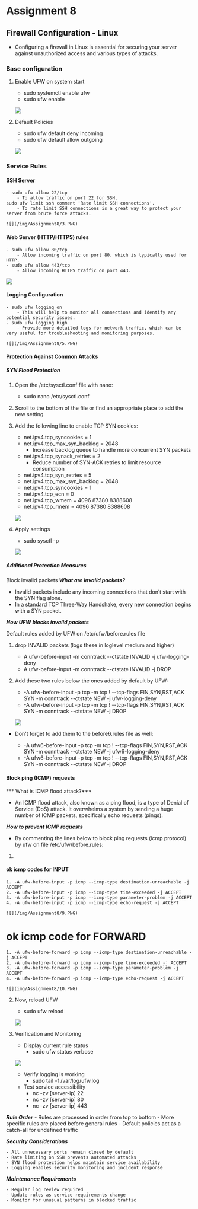 # Assignment 8 #

## Firewall Configuration - Linux ##

- Configuring a firewall in Linux is essential for securing your server against unauthorized access and various types of attacks.

### Base configuration ###

1. Enable UFW on system start
    - sudo systemctl enable ufw
    - sudo ufw enable

    ![](/img/Assignment8/1.PNG)

2. Default Policies
    - sudo ufw default deny incoming
    - sudo ufw default allow outgoing


    ![](/img/Assignment8/2.PNG)

### Service Rules ###

#### SSH Server ####
    - sudo ufw allow 22/tcp
        - To allow traffic on port 22 for SSH.
    sudo ufw limit ssh comment 'Rate limit SSH connections'.
        - To rate limit SSH connections is a great way to protect your server from brute force attacks.

    ![](/img/Assignment8/3.PNG)

#### Web Server (HTTP/HTTPS) rules ####

    - sudo ufw allow 80/tcp
        - Allow incoming traffic on port 80, which is typically used for HTTP.
    - sudo ufw allow 443/tcp
        - Allow incoming HTTPS traffic on port 443.

![](img/Assignment8/4.PNG)

#### Logging Configuration ####
    - sudo ufw logging on
        - This will help to monitor all connections and identify any potential security issues.
    - sudo ufw logging high
        - Provide more detailed logs for network traffic, which can be very useful for troubleshooting and monitoring purposes.

    ![](/img/Assignment8/5.PNG)

#### Protection Against Common Attacks ####

##### SYN Flood Protection #####

1. Open the /etc/sysctl.conf file with nano:
    - sudo nano /etc/sysctl.conf

2. Scroll to the bottom of the file or find an appropriate place to add the new setting.

3. Add the following line to enable TCP SYN cookies:
    - net.ipv4.tcp_syncookies = 1
    - net.ipv4.tcp_max_syn_backlog = 2048
        - Increase backlog queue to handle more concurrent SYN packets
    - net.ipv4.tcp_synack_retries = 2
        - Reduce number of SYN-ACK retries to limit resource consumption
    - net.ipv4.tcp_syn_retries = 5
    - net.ipv4.tcp_max_syn_backlog = 2048
    - net.ipv4.tcp_syncookies = 1
    - net.ipv4.tcp_ecn = 0
    - net.ipv4.tcp_wmem = 4096 87380 8388608
    - net.ipv4.tcp_rmem = 4096 87380 8388608
        
    ![](/img/Assignment8/6.PNG)

4. Apply settings
    - sudo sysctl -p

    ![](/img/Assignment8/7.PNG)

##### Additional Protection Measures #####

Block invalid packets
***What are invalid packets?***

- Invalid packets include any incoming connections that don’t start with the SYN flag alone.
- In a standard TCP Three-Way Handshake, every new connection begins with a SYN packet.

***How UFW blocks invalid packets***

Default rules added by UFW on /etc/ufw/before.rules file

1. drop INVALID packets (logs these in loglevel medium and higher)
    - A ufw-before-input -m conntrack --ctstate INVALID -j ufw-logging-deny
    - A ufw-before-input -m conntrack --ctstate INVALID -j DROP

2. Add these two rules below the ones added by default by UFW:

    - -A ufw-before-input -p tcp -m tcp ! --tcp-flags FIN,SYN,RST,ACK SYN -m conntrack --ctstate NEW -j ufw-logging-deny
    - -A ufw-before-input -p tcp -m tcp ! --tcp-flags FIN,SYN,RST,ACK SYN -m conntrack --ctstate NEW -j DROP

    ![](/img/Assignment8/8.PNG)

- Don't forget to add them to the before6.rules file as well:

    - -A ufw6-before-input -p tcp -m tcp ! --tcp-flags FIN,SYN,RST,ACK SYN -m conntrack --ctstate NEW -j ufw6-logging-deny
    - -A ufw6-before-input -p tcp -m tcp ! --tcp-flags FIN,SYN,RST,ACK SYN -m conntrack --ctstate NEW -j DROP

#### Block ping (ICMP) requests ####
*** What is ICMP flood attack?***

- An ICMP flood attack, also known as a ping flood, is a type of Denial of Service (DoS) attack. It overwhelms a system by sending a huge number of ICMP packets, specifically echo requests (pings).

***How to prevent ICMP requests***

- By commenting the lines below to block ping requests (icmp protocol) by ufw on file /etc/ufw/before.rules:

1. 
#### ok icmp codes for INPUT ####
    1. -A ufw-before-input -p icmp --icmp-type destination-unreachable -j ACCEPT
    2. -A ufw-before-input -p icmp --icmp-type time-exceeded -j ACCEPT
    3. -A ufw-before-input -p icmp --icmp-type parameter-problem -j ACCEPT
    4. -A ufw-before-input -p icmp --icmp-type echo-request -j ACCEPT

    ![](/img/Assignment8/9.PNG)

# ok icmp code for FORWARD
    1. -A ufw-before-forward -p icmp --icmp-type destination-unreachable -j ACCEPT
    2. -A ufw-before-forward -p icmp --icmp-type time-exceeded -j ACCEPT
    3. -A ufw-before-forward -p icmp --icmp-type parameter-problem -j ACCEPT
    4. -A ufw-before-forward -p icmp --icmp-type echo-request -j ACCEPT

    ![](img/Assignment8/10.PNG)

2. Now, reload UFW
    - sudo ufw reload

    ![](/img/Assignment8/11.PNG)

3. Verification and Monitoring
    - Display current rule status
        - sudo ufw status verbose

    ![](/img/Assignment8/12.PNG)

    - Verify logging is working
        - sudo tail -f /var/log/ufw.log
    - Test service accessibility
        - nc -zv [server-ip] 22
        - nc -zv [server-ip] 80
        - nc -zv [server-ip] 443

***Rule Order***
    - Rules are processed in order from top to bottom
    - More specific rules are placed before general rules
    - Default policies act as a catch-all for undefined traffic

***Security Considerations***

    - All unnecessary ports remain closed by default
    - Rate limiting on SSH prevents automated attacks
    - SYN flood protection helps maintain service availability
    - Logging enables security monitoring and incident response

***Maintenance Requirements***

    - Regular log review required
    - Update rules as service requirements change
    - Monitor for unusual patterns in blocked traffic


